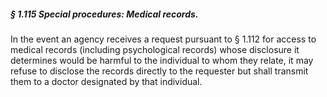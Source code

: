 ##### § 1.115 Special procedures: Medical records. #####

In the event an agency receives a request pursuant to § 1.112 for access to medical records (including psychological records) whose disclosure it determines would be harmful to the individual to whom they relate, it may refuse to disclose the records directly to the requester but shall transmit them to a doctor designated by that individual.